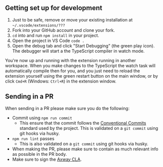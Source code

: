 ## Getting set up for development

1. Just to be safe, remove or move your existing installation at `~/.vscode/extensions/???`
2. Fork into your GitHub account and clone your fork.
3. `cd` into and run `npm install` in your project.
4. Open the project in VS Code `code .`
5. Open the debug tab and click "Start Debugging" (the green play icon). The debugger will start a the TypeScript compiler in watch mode.

You're now up and running with the extension running in another workspace. When you make changes to the TypeScript the watch task will automatically compile then for you, and you just need to reload the extension yourself using the green restart button on the main window, or by click `Cmd+R` (Windows: `Ctrl+R`) in the extension window.

## Sending in a PR

When sending in a PR please make sure you do the following:

- Commit using `npm run commit`
	- This ensure that the commit follows the [Conventional Commits](https://www.conventionalcommits.org/) standard used by the project. This is validated on a `git commit` using git hooks via husky.
- `npm run lint` passes
	- This is also validated on a `git commit` using git hooks via husky.
- When making the PR, please make sure to contain as much relevant info as possible in the PR body.
- Make sure to sign the [Axway CLA](https://cla.axway.com/).
